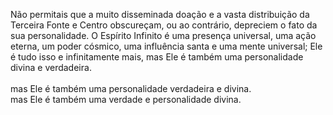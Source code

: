 ﻿Não permitais que a muito disseminada doação e a vasta distribuição da Terceira Fonte e Centro obscureçam, ou ao contrário, depreciem o fato da sua personalidade. O Espírito Infinito é uma presença universal, uma ação eterna, um poder cósmico, uma influência santa e uma mente universal; Ele é tudo isso e infinitamente mais, mas Ele é também uma personalidade divina e verdadeira.<BR><BR>mas Ele é também uma personalidade verdadeira e divina.<BR>mas Ele é também uma verdade e personalidade divina.<BR><BR><BR>